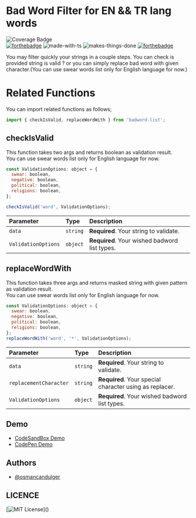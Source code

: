 # Bad Word Filter for EN && TR lang words

![Coverage Badge](https://img.shields.io/endpoint?url=https://gist.githubusercontent.com/osmancandulger/bdfb7916de152ee25cd78a35bdc9098e/raw/badword-filter__heads_main.json) <br>
[![forthebadge](https://forthebadge.com/images/badges/built-with-love.svg)](https://forthebadge.com)
![made-with-ts](https://user-images.githubusercontent.com/59533680/140908255-223630cb-bd71-408b-885d-5e3a4e2665d3.png)
![makes-things-done](https://user-images.githubusercontent.com/59533680/140908137-767d2a0f-906c-44fe-8a8d-8e08a6bca0aa.png)
[![forthebadge](https://forthebadge.com/images/badges/check-it-out.svg)](https://codepen.io/osmancandulger/pen/wvqXKdz)

You may filter quickly your strings in a couple steps. You can check is provided string is valid ? or you can simply replace bad word with given character.(You can use swear words list only for English language for now.)

# Related Functions

You can import related functions as follows;

```javascript
import { checkIsValid, replaceWordWith } from 'badword-list';
```

## checkIsValid

This function takes two args and returns boolean as validation result. <br>
You can use swear words list only for English language for now.

```javascript
const ValidationOptions: object = {
  swear: boolean,
  negative: boolean,
  political: boolean,
  religions: boolean,
};

checkIsValid('word', ValidationOptions);
```

| Parameter           | Type     | Description                                   |
| :------------------ | :------- | :-------------------------------------------- |
| `data`              | `string` | **Required**. Your string to validate.        |
| `ValidationOptions` | `object` | **Required**. Your wished badword list types. |

## replaceWordWith

This function takes three args and returns masked string with given pattern as validation result. <br>
You can use swear words list only for English language for now.

```javascript
const ValidationOptions: object = {
  swear: boolean,
  negative: boolean,
  political: boolean,
  religions: boolean,
};
replaceWordWith('word', '*', ValidationOptions);
```

| Parameter              | Type     | Description                                             |
| :--------------------- | :------- | :------------------------------------------------------ |
| `data`                 | `string` | **Required**. Your string to validate.                  |
| `replacementCharacter` | `string` | **Required**. Your special character using as replacer. |
| `ValidationOptions`    | `object` | **Required**. Your wished badword list types.           |

## Demo

- [CodeSandBox Demo](https://codesandbox.io/s/badword-filter-demo-sxtz6?file=/src/App.vue)
- [CodePen Demo](https://codepen.io/osmancandulger/pen/wvqXKdz)

## Authors

- [@osmancandulger](https://www.github.com/osmancandulger)

## LICENCE

[![MIT License](https://img.shields.io/apm/l/atomic-design-ui.svg?)]()
